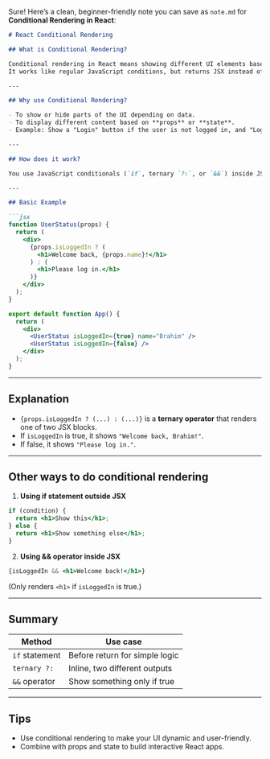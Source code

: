Sure! Here’s a clean, beginner-friendly note you can save as `note.md` for **Conditional Rendering in React**:

````md
# React Conditional Rendering

## What is Conditional Rendering?

Conditional rendering in React means showing different UI elements based on a condition (true or false).  
It works like regular JavaScript conditions, but returns JSX instead of simple values.

---

## Why use Conditional Rendering?

- To show or hide parts of the UI depending on data.
- To display different content based on **props** or **state**.
- Example: Show a "Login" button if the user is not logged in, and "Logout" if they are.

---

## How does it work?

You use JavaScript conditionals (`if`, ternary `?:`, or `&&`) inside JSX to decide what to render.

---

## Basic Example

```jsx
function UserStatus(props) {
  return (
    <div>
      {props.isLoggedIn ? (
        <h1>Welcome back, {props.name}!</h1>
      ) : (
        <h1>Please log in.</h1>
      )}
    </div>
  );
}

export default function App() {
  return (
    <div>
      <UserStatus isLoggedIn={true} name="Brahim" />
      <UserStatus isLoggedIn={false} />
    </div>
  );
}
````

---

## Explanation

* `{props.isLoggedIn ? (...) : (...)}` is a **ternary operator** that renders one of two JSX blocks.
* If `isLoggedIn` is true, it shows `"Welcome back, Brahim!"`.
* If false, it shows `"Please log in."`.

---

## Other ways to do conditional rendering

1. **Using if statement outside JSX**

```jsx
if (condition) {
  return <h1>Show this</h1>;
} else {
  return <h1>Show something else</h1>;
}
```

2. **Using && operator inside JSX**

```jsx
{isLoggedIn && <h1>Welcome back!</h1>}
```

(Only renders `<h1>` if `isLoggedIn` is true.)

---

## Summary

| Method         | Use case                       |
| -------------- | ------------------------------ |
| `if` statement | Before return for simple logic |
| `ternary ?: `  | Inline, two different outputs  |
| `&&` operator  | Show something only if true    |

---

## Tips

* Use conditional rendering to make your UI dynamic and user-friendly.
* Combine with props and state to build interactive React apps.

```
